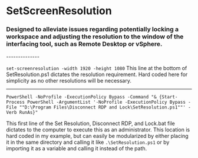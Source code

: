 # SetScreenResolution

### Designed to alleviate issues regarding potentially locking a workspace and adjusting the resolution to the window of the interfacing tool, such as Remote Desktop or vSphere.

------­---­-----

````set-screenresolution -width 1920 -height 1080````
This line at the bottom of SetResolution.ps1 dictates the resolution requirement. Hard coded here for simplicity as no other resolutions will be necessary.

---


````
PowerShell -NoProfile -ExecutionPolicy Bypass -Command "& {Start-Process PowerShell -ArgumentList '-NoProfile -ExecutionPolicy Bypass -File ""D:\Program Files\Disconnect RDP and Lock\SetResolution.ps1""' -Verb RunAs}"
````
This first line of the Set Resolution, Disconnect RDP, and Lock.bat file dictates to the computer to execute this as an administrator. This location is hard coded in my example, but can easily be modularized by either placing it in the same directory and calling it like `.\SetResolution.ps1` or by importing it as a variable and calling it instead of the path.
